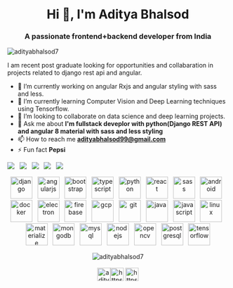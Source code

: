 <h1 align="center">Hi 👋, I'm Aditya Bhalsod</h1>
<h3 align="center">A passionate frontend+backend developer from India</h3>

<p align="left"> <img src="https://komarev.com/ghpvc/?username=adityabhalsod7" alt="adityabhalsod7" /> </p>

I am recent post graduate looking for opportunities and collabaration in projects related to django rest api and angular.
- 🔭 I’m currently working on angular Rxjs and angular styling with sass and less.
- 🌱 I’m currently learning Computer Vision and Deep Learning techniques using Tensorflow.
- 🤝 I’m looking to collaborate on data science and deep learning projects. 
- 💬 Ask me about **I'm fullstack deveplor with python(Django REST API) and angular 8 material with sass and less styling**
- 📫 How to reach me **adityabhalsod99@gmail.com**
- ⚡ Fun fact **Pepsi**

[<img src="https://img.shields.io/badge/twitter-%231DA1F2.svg?&style=for-the-badge&logo=twitter&logoColor=white" />](https://twitter.com/Aditya__Bhalsod) &nbsp; [<img src="https://img.shields.io/badge/medium-%2312100E.svg?&style=for-the-badge&logo=medium&logoColor=white" />](https://medium.com/@adityabhalsod99) &nbsp; [<img src="https://img.shields.io/badge/linkedin-%230077B5.svg?&style=for-the-badge&logo=linkedin&logoColor=white" />](https://www.linkedin.com/in/adityabhalsod/) &nbsp; [<img src = "https://img.shields.io/badge/instagram-%23E4405F.svg?&style=for-the-badge&logo=instagram&logoColor=white">](https://www.instagram.com/__aditya___007___/) &nbsp; [<img src = "https://img.shields.io/badge/facebook-%231877F2.svg?&style=for-the-badge&logo=facebook&logoColor=white">](https://www.facebook.com/Aditya-Bhalsod)

<p align="center"><img src="https://devicons.github.io/devicon/devicon.git/icons/django/django-original.svg" alt="django" width="50" height="50"/> &nbsp; <img src="https://devicons.github.io/devicon/devicon.git/icons/angularjs/angularjs-original.svg" alt="angularjs" width="50" height="50"/> &nbsp;  <img src="https://devicons.github.io/devicon/devicon.git/icons/bootstrap/bootstrap-plain.svg" alt="bootstrap" width="50" height="50"/> &nbsp; <img src="https://devicons.github.io/devicon/devicon.git/icons/typescript/typescript-original.svg" alt="typescript" width="50" height="50"/> &nbsp; <img src="https://devicons.github.io/devicon/devicon.git/icons/python/python-original.svg" alt="python" width="50" height="50"/> &nbsp;  <img src="https://devicons.github.io/devicon/devicon.git/icons/react/react-original-wordmark.svg" alt="react" width="50" height="50"/> &nbsp;  <img src="https://devicons.github.io/devicon/devicon.git/icons/sass/sass-original.svg" alt="sass" width="50" height="50"/> &nbsp; <img src="https://devicons.github.io/devicon/devicon.git/icons/android/android-original-wordmark.svg" alt="android" width="50" height="50"/> &nbsp;  <img src="https://devicons.github.io/devicon/devicon.git/icons/docker/docker-original-wordmark.svg" alt="docker" width="50" height="50"/> &nbsp;  <img src="https://devicons.github.io/devicon/devicon.git/icons/electron/electron-original.svg" alt="electron" width="50" height="50"/> &nbsp;  <img src="https://www.vectorlogo.zone/logos/firebase/firebase-icon.svg" alt="firebase" width="50" height="50"/> &nbsp;  <img src="https://www.vectorlogo.zone/logos/google_cloud/google_cloud-icon.svg" alt="gcp" width="50" height="50"/> &nbsp;  <img src="https://www.vectorlogo.zone/logos/git-scm/git-scm-icon.svg" alt="git" width="50" height="50"/> &nbsp;  <img src="https://devicons.github.io/devicon/devicon.git/icons/java/java-original-wordmark.svg" alt="java" width="50" height="50"/> &nbsp;  <img src="https://devicons.github.io/devicon/devicon.git/icons/javascript/javascript-original.svg" alt="javascript" width="50" height="50"/> &nbsp;  <img src="https://devicons.github.io/devicon/devicon.git/icons/linux/linux-original.svg" alt="linux" width="50" height="50"/> &nbsp;  <img src="https://raw.githubusercontent.com/prplx/svg-logos/5585531d45d294869c4eaab4d7cf2e9c167710a9/svg/materialize.svg" alt="materialize" width="50" height="50"/> &nbsp;  <img src="https://devicons.github.io/devicon/devicon.git/icons/mongodb/mongodb-original-wordmark.svg" alt="mongodb" width="50" height="50"/> &nbsp;  <img src="https://devicons.github.io/devicon/devicon.git/icons/mysql/mysql-original-wordmark.svg" alt="mysql" width="50" height="50"/> &nbsp;  <img src="https://devicons.github.io/devicon/devicon.git/icons/nodejs/nodejs-original-wordmark.svg" alt="nodejs" width="50" height="50"/> &nbsp;  <img src="https://www.vectorlogo.zone/logos/opencv/opencv-icon.svg" alt="opencv" width="50" height="50"/> &nbsp;  <img src="https://devicons.github.io/devicon/devicon.git/icons/postgresql/postgresql-original-wordmark.svg" alt="postgresql" width="50" height="50"/> &nbsp;  <img src="https://www.vectorlogo.zone/logos/tensorflow/tensorflow-icon.svg" alt="tensorflow" width="50" height="50"/></p>

<p align="center">
<img align="center" src="https://github-readme-stats.vercel.app/api?username=adityabhalsod7&show_icons=true" alt="adityabhalsod7" />
<br/><br/>
<a href="https://twitter.com/aditya__bhalsod" target="blank"><img align="center" src="https://cdn.jsdelivr.net/npm/simple-icons@3.0.1/icons/twitter.svg" alt="aditya__bhalsod" height="30" width="30" /></a><a href="https://linkedin.com/in/https://www.linkedin.com/in/adityabhalsod/" target="blank"><img align="center" src="https://cdn.jsdelivr.net/npm/simple-icons@3.0.1/icons/linkedin.svg" alt="https://www.linkedin.com/in/adityabhalsod/" height="30" width="30" /></a>
<a href="https://www.youtube.com/c/https://www.youtube.com/channel/ucvonmzyifu6nyhdrcixjlva" target="blank"><img align="center" src="https://cdn.jsdelivr.net/npm/simple-icons@3.0.1/icons/youtube.svg" alt="https://www.youtube.com/channel/ucvonmzyifu6nyhdrcixjlva" height="30" width="30" /></a>
</p>